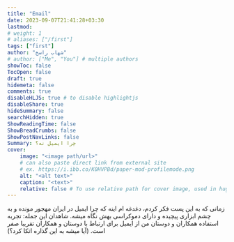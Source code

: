 ```yaml
---
title: "Email"
date: 2023-09-07T21:41:28+03:30
lastmod: 
# weight: 1
# aliases: ["/first"]
tags: ["first"]
author: "شهاب راسخ"
# author: ["Me", "You"] # multiple authors
showToc: false
TocOpen: false
draft: true
hidemeta: false
comments: true
disableHLJS: true # to disable highlightjs
disableShare: true
hideSummary: false
searchHidden: true
ShowReadingTime: false
ShowBreadCrumbs: false
ShowPostNavLinks: false
Summary: چرا ایمیل نه؟
cover:
    image: "<image path/url>"
    # can also paste direct link from external site
    # ex. https://i.ibb.co/K0HVPBd/paper-mod-profilemode.png
    alt: "<alt text>"
    caption: "<text>"
    relative: false # To use relative path for cover image, used in hugo Page-bundles
---
```


زمانی که به این پست فکر کردم، دغدغه ام اینه که چرا ایمیل در ایران مهجور مونده و به چشم ابزاری پیچیده و دارای دموکراسی بهش نگاه میشه.
شاهدان این جمله:
تجربه استفاده همکاران و دوستان من از ایمیل برای ارتباط با دوستان و همکاران تقریبا صفر است. (آیا میشه به این گذاره اتکا کرد؟)
